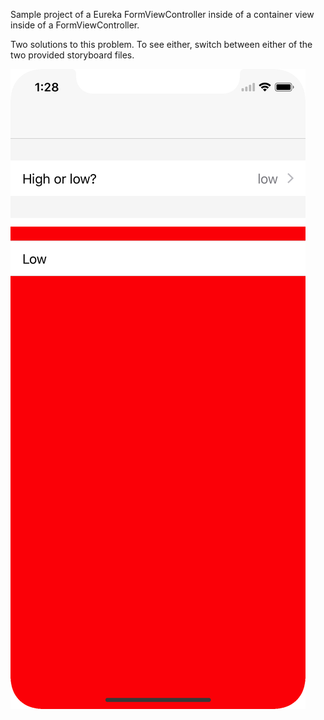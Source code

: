 Sample project of a Eureka FormViewController inside of a container view inside of a FormViewController.

Two solutions to this problem. To see either, switch between either of the two provided storyboard files.

![Screenshot](https://raw.githubusercontent.com/pouriaalmassi/EurekaContainer/master/swap.png)
